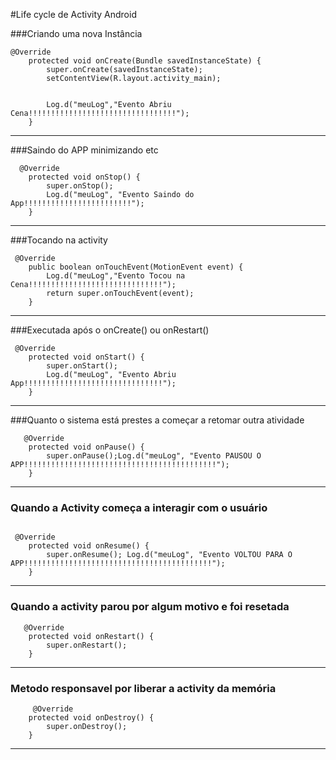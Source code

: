 #Life cycle de Activity Android


###Criando uma nova Instância
```
@Override
    protected void onCreate(Bundle savedInstanceState) {
        super.onCreate(savedInstanceState);
        setContentView(R.layout.activity_main);


        Log.d("meuLog","Evento Abriu Cena!!!!!!!!!!!!!!!!!!!!!!!!!!!!!!!!!");
    }
``` 

***

###Saindo do APP minimizando etc
```
  @Override
    protected void onStop() {
        super.onStop();
        Log.d("meuLog", "Evento Saindo do App!!!!!!!!!!!!!!!!!!!!!!!!");
    }

```
***

###Tocando na activity
```
 @Override
    public boolean onTouchEvent(MotionEvent event) {
        Log.d("meuLog","Evento Tocou na Cena!!!!!!!!!!!!!!!!!!!!!!!!!!!!!!");
        return super.onTouchEvent(event);
    }
```
***

###Executada após o onCreate() ou onRestart() 
``` 
 @Override
    protected void onStart() {
        super.onStart();
        Log.d("meuLog", "Evento Abriu App!!!!!!!!!!!!!!!!!!!!!!!!!!!!!!!");
    }

```
***

###Quanto o sistema está prestes a começar a retomar outra atividade
``` 
   @Override
    protected void onPause() {
        super.onPause();Log.d("meuLog", "Evento PAUSOU O APP!!!!!!!!!!!!!!!!!!!!!!!!!!!!!!!!!!!!!!!!!!!");
    }
```
***

### Quando a Activity começa a interagir com o usuário
```

 @Override
    protected void onResume() {
        super.onResume(); Log.d("meuLog", "Evento VOLTOU PARA O APP!!!!!!!!!!!!!!!!!!!!!!!!!!!!!!!!!!!!!!!!!!");
    }
```
***


### Quando a activity parou por algum motivo e foi resetada
```
   @Override
    protected void onRestart() {
        super.onRestart();
    }
```
***

###  Metodo responsavel por liberar a activity da memória
```
     @Override
    protected void onDestroy() {
        super.onDestroy();
    }
```
***
